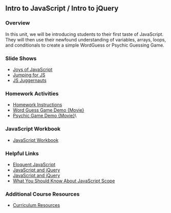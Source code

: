 ## Intro to JavaScript / Intro to jQuery

### Overview

In this unit, we will be introducing students to their first taste of JavaScript. They will then use their newfound understanding of variables, arrays, loops, and conditionals to create a simple WordGuess or Psychic Guessing Game.

### Slide Shows

* [Joys of JavaScript](../00-SlideShow)
* [Jumping for JS](../00-SlideShow)
* [JS Juggernauts](../00-SlideShow)

### Homework Activities

* [Homework Instructions](../02-Homework/Instructions)
* [Word Guess Game Demo {Movie}](https://youtu.be/W-IJcC4tYFI)
* [Psychic Game Demo {Movie}](https://youtu.be/qTc45Lox97g)\

### JavaScript Workbook

* [JavaScript Workbook](https://javascript-workbook.netlify.com/)

### Helpful Links

* [Eloquent JavaScript](http://eloquentjavascript.net/)
* [JavaScript and jQuery](http://www.amazon.com/JavaScript-JQuery-Interactive-Front-End-Development/dp/1118531647/ref=sr_1_1?s=books&ie=UTF8&qid=1460751938&sr=1-1)
* [JavaScript and jQuery](http://www.amazon.com/JavaScript-JQuery-Interactive-Front-End-Development/dp/1118531647/ref=sr_1_1?s=books&ie=UTF8&qid=1460751938&sr=1-1)
* [What You Should Know About JavaScript Scope](https://spin.atomicobject.com/2014/10/20/javascript-scope-closures/)

### Additional Course Resources

* [Curriculum Resources](https://github.com/coding-boot-camp/curriculum-resources)
